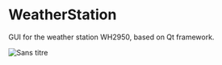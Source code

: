 # WeatherStation
GUI for the weather station WH2950, based on Qt framework.

![Sans titre](https://github.com/asifane/WeatherStation/assets/116017710/867b8bb0-7797-48af-91e9-2aea15fae50c)

